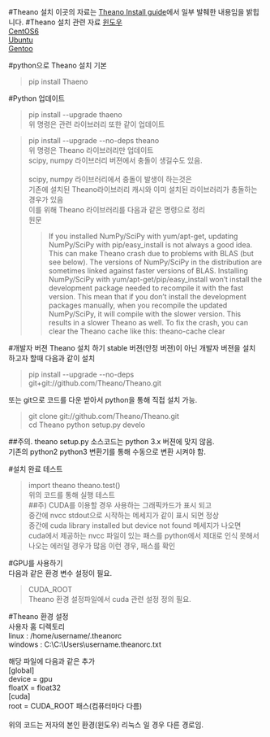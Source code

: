 #Theano 설치
이곳의 자료는 [Theano Install guide](http://deeplearning.net/software/theano/install.html#install)에서 일부 발췌한 내용임을 밝힙니다.
#Theano 설치 관련 자료
[윈도우](https://github.com/jaeho-kang/deep-learning/blob/master/Theano/%EC%84%A4%EC%B9%98/%EC%9C%88%EB%8F%84%EC%9A%B0%EC%97%90%EC%84%9C%20Theano%20%EC%84%A4%EC%B9%98%ED%95%98%EA%B8%B0.md)<br>
[CentOS6](http://deeplearning.net/software/theano/install_centos6.html#install-centos6)<br>
[Ubuntu](http://deeplearning.net/software/theano/install_ubuntu.html#install-ubuntu)<br>
[Gentoo](http://groups.google.com/d/msg/theano-dev/-8WCMn2FMR0/bJPasoZXaqoJ)<br>

#python으로 Theano 설치 기본 

>pip install Thaeno 

#Python 업데이트 

>pip install --upgrade thaeno<br>
위 명령은 관련 라이브러리 또한 같이 업데이트

>pip install --upgrade --no-deps theano<br>
위 명령은 Theano 라이브러리만 업데이트<br>
scipy, numpy 라이브러리 버젼에서 충돌이 생길수도 있음.
<br><br>
scipy, numpy 라이브러리에서 충돌이 발생이 하는것은 <br>
기존에 설치된 Theano라이브러리 캐시와 이미 설치된 라이브러리가 충돌하는 경우가 있음 <br>
이를 위해 Theano 라이브러리를 다음과 같은 명령으로 정리<br>
원문 <br>
>>If you installed NumPy/SciPy with yum/apt-get, updating NumPy/SciPy with pip/easy_install is not always a good idea. This can make Theano crash due to problems with BLAS (but see below). The versions of NumPy/SciPy in the distribution are sometimes linked against faster versions of BLAS. Installing NumPy/SciPy with yum/apt-get/pip/easy_install won’t install the development package needed to recompile it with the fast version. This mean that if you don’t install the development packages manually, when you recompile the updated NumPy/SciPy, it will compile with the slower version. This results in a slower Theano as well. To fix the crash, you can clear the Theano cache like this:
>theano-cache clear

#개발자 버젼 Theano 설치 하기 
stable 버젼(안정 버젼)이 아닌 개발자 버젼을 설치 하고자 할때 다음과 같이 설치 

> pip install --upgrade --no-deps git+git://github.com/Theano/Theano.git

또는 git으로 코드를 다운 받아서 python을 통해 직접 설치 가능. 
>git clone git://github.com/Theano/Theano.git<br>
>cd Theano
>python setup.py develo

##주의.
theano setup.py 소스코드는 python 3.x 버젼에 맞지 않음.<br> 
기존의 python2 python3 변환기를 통해 수동으로 변환 시켜야 함. 

#설치 완료 테스트 
>import theano
>theano.test()<br>
위의 코드를 통해 실행 테스트 <br>
##주)
CUDA를 이용할 경우 사용하는 그래픽카드가 표시 되고 <br>
중간에 nvcc stdout으로 시작하는 메세지가 같이 표시 되면 정상<br>
중간에 cuda library installed but device not found 메세지가 나오면 <br>
cuda에서 제공하는 nvcc 파일이 있는 패스를 python에서 제대로 인식 못해서 <br>
나오는 에러일 경우가 많음 이런 경우, 패스를 확인<br>

#GPU를 사용하기 <br>
다음과 같은 환경 변수 설정이 필요. 
>CUDA_ROOT<br>
Theano 환경 설정파일에서 cuda 관련 설정 정의 필요. 

#Theano 환경 설정 <br>
사용자 홈 디렉토리 <br>
linux : /home/username/.theanorc<br>
windows : C:\C:\Users\username\.theanorc.txt<br>

해당 파일에 다음과 같은 추가<br> 
    [global]<br>
    device = gpu<br>
    floatX = float32<br>
    [cuda]<br>
    root = CUDA_ROOT 패스(컴퓨터마다 다름)<br>
<br>
위의 코드는 저자의 본인 환경(윈도우) 리눅스 일 경우 다른 경로임. 
